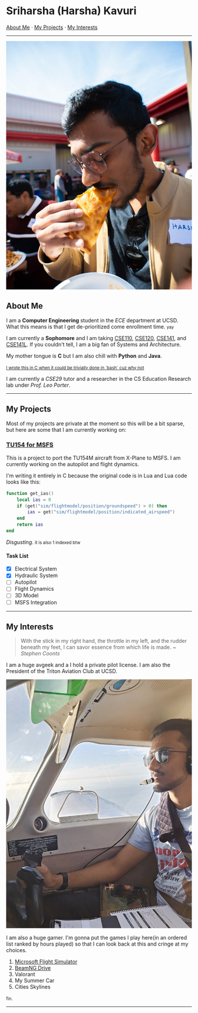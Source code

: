 # Sriharsha (Harsha) Kavuri

[About Me](#about-me) · [My Projects](#my-projects) · [My Interests](#my-interests) 

---

<!-- setting the images size to be somewhat reasonable using html-->

![Sriharsha's profile picture](./images/pizza.jpg)


## About Me
I am a **Computer Engineering** student in the *ECE* department at UCSD. What this means is that I get de-prioritized come enrollment time. <small> yay </small>

I am currently a **Sophomore** and I am taking [CSE110](https://catalog.ucsd.edu/courses/CSE.html#:~:text=CSE%20110.%20Software%20Engineering), [CSE120](https://catalog.ucsd.edu/courses/CSE.html#:~:text=CSE%20120.%20Operating%20Systems%20Principles), [CSE141](https://catalog.ucsd.edu/courses/CSE.html#:~:text=CSE%20141.%20Introduction%20to%20Computer%20Architecture), and [CSE141L](https://catalog.ucsd.edu/courses/CSE.html#:~:text=CSE%20141L.%20Project%20in%20Computer%20Architecture). If you couldn't tell, I am a big fan of Systems and Architecture.

My mother tongue is **C** but I am also chill with **Python** and **Java**. 

<small> 
<a href="https://github.com/mtfn/diamondhacks/blob/dockerize-it-all/challenges/setup.c">
I wrote this in C when it could be trivially done in `bash` cuz why not
</a> 
</small>

</br>

I am currently a *CSE29* tutor and a researcher in the CS Education Research lab under *Prof. Leo Porter*.

---

## My Projects
Most of my projects are private at the moment so this will be a bit sparse, but here are some that I am currently working on:

### [TU154 for MSFS](https://github.com/kavurisriharsha/tu154msfs/tree/main)
 This is a project to port the TU154M aircraft from X-Plane to MSFS. I am currently working on the autopilot and flight dynamics.

I'm writing it entirely in C because the original code is in Lua and Lua code looks like this:

```lua
function get_ias()
    local ias = 0
    if (get("sim/flightmodel/position/groundspeed") > 0) then
        ias = get("sim/flightmodel/position/indicated_airspeed")
    end
    return ias
end
```
*Disgusting.*
<small> it is also 1 indexed btw</small>

#### Task List
- [x] Electrical System
- [x] Hydraulic System
- [ ] Autopilot
- [ ] Flight Dynamics
- [ ] 3D Model
- [ ] MSFS Integration

---

## My Interests
> With the stick in my right hand, the throttle in my left, and the rudder beneath my feet, I can savor essence from which life is made. ~ *Stephen Coonts*

I am a huge avgeek and a I hold a private pilot license. I am also the President of the Triton Aviation Club at UCSD. 

![Plen](./images/plen.jpg)

I am also a huge gamer. I'm gonna put the games I play here(in an ordered list ranked by hours played) so that I can look back at this and cringe at my choices.

1. [Microsoft Flight Simulator](./images/msfs.png)
2. [BeamNG Drive](./images/beam.png)
3. Valorant
4. My Summer Car
5. Cities Skylines


<small>
fin.
</small>

---